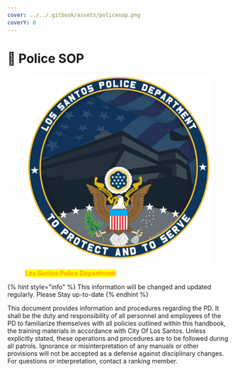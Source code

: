 ```yaml
---
cover: ../../.gitbook/assets/policesop.png
coverY: 0
---
```


# 🚨 Police SOP

<figure><img src="../../.gitbook/assets/spaces_20tEzxq1MaEnUTyEFmM0_uploads_TPoOQEMIOuIIUMHzj1Bm_0.png" alt=""><figcaption><p><mark style="color:orange;"><strong>Los Santos Police Department</strong></mark></p></figcaption></figure>

{% hint style="info" %}
This information will be changed and updated regularly. Please Stay up-to-date
{% endhint %}

This document provides information and procedures regarding the PD. It shall be the duty and responsibility of all personnel and employees of the PD to familiarize themselves with all policies outlined within this handbook, the training materials in accordance with City Of Los Santos. Unless explicitly stated, these operations and procedures are to be followed during all patrols. Ignorance or misinterpretation of any manuals or other provisions will not be accepted as a defense against disciplinary changes. For questions or interpretation, contact a ranking member.
